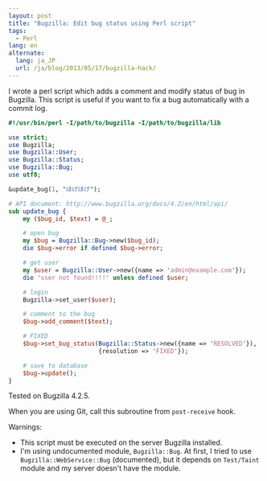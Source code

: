 ```yaml
---
layout: post
title: "Bugzilla: Edit bug status using Perl script"
tags:
  - Perl
lang: en
alternate:
  lang: ja_JP
  url: /ja/blog/2013/05/17/bugzilla-hack/
---
```

I wrote a perl script which adds a comment and modify status of bug in Bugzilla. This script is useful if you want to fix a bug automatically with a commit log.

```perl
#!/usr/bin/perl -I/path/to/bugzilla -I/path/to/bugzilla/lib

use strict;
use Bugzilla;
use Bugzilla::User;
use Bugzilla::Status;
use Bugzilla::Bug;
use utf8;

&update_bug(1, "ほげほげ");

# API document: http://www.bugzilla.org/docs/4.2/en/html/api/
sub update_bug {
    my ($bug_id, $text) = @_;

    # open bug
    my $bug = Bugzilla::Bug->new($bug_id);
    die $bug->error if defined $bug->error;

    # get user
    my $user = Bugzilla::User->new({name => 'admin@example.com'});
    die 'user not found!!!!' unless defined $user;

    # login
    Bugzilla->set_user($user);

    # comment to the bug
    $bug->add_comment($text);

    # FIXED
    $bug->set_bug_status(Bugzilla::Status->new({name => 'RESOLVED'}),
                         {resolution => 'FIXED'});

    # save to database
    $bug->update();
}
```

Tested on Bugzilla 4.2.5.

When you are using Git, call this subroutine from `post-receive` hook.

Warnings:

  * This script must be executed on the server Bugzilla installed.
  * I'm using undocumented module, `Bugzilla::Bug`. At first, I tried to use `Bugzilla::WebService::Bug` (documented), but it depends on `Test/Taint` module and my server doesn't have the module.
